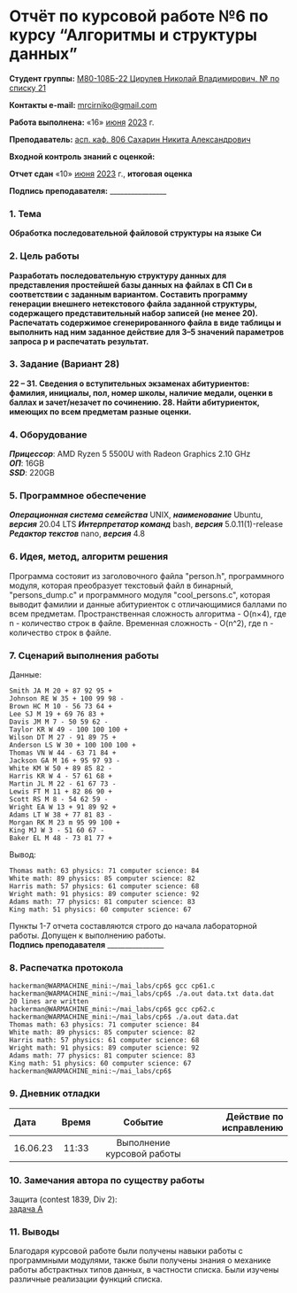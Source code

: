


# Отчёт по курсовой работе №6 по курсу “Алгоритмы и структуры данных”

<b>Студент группы:</b> <ins>М80-108Б-22 Цирулев Николай Владимирович, № по списку 21</ins> 

<b>Контакты e-mail:</b> <ins>mrcirniko@gmail.com</ins>

<b>Работа выполнена:</b> «16» <ins>июня</ins> <ins>2023</ins> г.

<b>Преподаватель:</b> <ins>асп. каф. 806 Сахарин Никита Александрович</ins>

<b>Входной контроль знаний с оценкой:</b> <ins> </ins>

<b>Отчет сдан</b> «10» <ins>июня</ins> <ins>2023</ins> г., <b>итоговая оценка</b> <ins> </ins>

<b>Подпись преподавателя:</b> ________________

### 1. Тема
__Обработка последовательной файловой структуры на языке Си__

### 2. Цель работы
__Разработать последовательную структуру данных для представления простейшей базы данных на
файлах в СП Си в соответствии с заданным вариантом. Составить программу генерации внешнего
нетекстового файла заданной структуры, содержащего представительный набор записей (не менее 20).
Распечатать содержимое сгенерированного файла в виде таблицы и выполнить над ним заданное действие для
3–5 значений параметров запроса p и распечатать результат.__

### 3. Задание (Вариант 28)
__22 – 31. Сведения о вступительных экзаменах абитуриентов: фамилия, инициалы, пол, номер школы, наличие
медали, оценки в баллах и зачет/незачет по сочинению. 28. Найти абитуриенток, имеющих по всем предметам разные оценки.__ 

### 4. Оборудование
___Прицессор___: AMD Ryzen 5 5500U with Radeon Graphics 2.10 GHz \
___ОП___: 16GB \
___SSD___: 220GB

### 5. Программное обеспечение
___Операционная система семейства___ UNIX, ___наименование___ Ubuntu, ___версия___  20.04 LTS
___Интерпретатор команд___ bash, ___версия___ 5.0.11(1)-release
___Редактор текстов___ nano, ___версия___ 4.8

### 6. Идея, метод, алгоритм решения
Программа состояит из заголовочного файла "person.h", программного модуля, которая преобразует текстовый файл в бинарный, "persons_dump.c"  и программного модуля "cool_persons.c", которая выводит фамилии и данные абитуриенток с отличающимися баллами по всем предметам.
Пространственная сложность алгоритма - O(n×4), где n - количество строк в файле.
Временная сложность - O(n^2), где n - количество строк в файле.
### 7. Сценарий выполнения работы
Данные:
```
Smith JA M 20 + 87 92 95 +
Johnson RE W 35 + 100 99 98 -
Brown HC M 10 - 56 73 64 +
Lee SJ M 19 + 69 76 83 +
Davis JM M 7 - 50 59 62 -
Taylor KR W 49 - 100 100 100 +
Wilson DT M 27 - 91 89 75 +
Anderson LS W 30 + 100 100 100 +
Thomas VN W 44 - 63 71 84 +
Jackson GA M 16 + 95 97 93 -
White KM W 50 + 89 85 82 -
Harris KR W 4 - 57 61 68 +
Martin JL M 22 - 61 67 73 -
Lewis FT M 11 + 82 86 90 +
Scott RS M 8 - 54 62 59 -
Wright EA W 13 + 91 89 92 +
Adams LT W 38 + 77 81 83 -
Morgan RK M 23 m 95 99 100 +
King MJ W 3 - 51 60 67 -
Baker EL M 48 - 73 81 77 +
```
Вывод:
```
Thomas math: 63 physics: 71 computer science: 84
White math: 89 physics: 85 computer science: 82
Harris math: 57 physics: 61 computer science: 68
Wright math: 91 physics: 89 computer science: 92
Adams math: 77 physics: 81 computer science: 83
King math: 51 physics: 60 computer science: 67
```


Пункты 1-7 отчета составляются строго до начала лабораторной работы.
Допущен к выполнению работы.  
<b>Подпись преподавателя</b> ________________

### 8. Распечатка протокола
 ```
hackerman@WARMACHINE_mini:~/mai_labs/cp6$ gcc cp61.c
hackerman@WARMACHINE_mini:~/mai_labs/cp6$ ./a.out data.txt data.dat
20 lines are written
hackerman@WARMACHINE_mini:~/mai_labs/cp6$ gcc cp62.c
hackerman@WARMACHINE_mini:~/mai_labs/cp6$ ./a.out data.dat
Thomas math: 63 physics: 71 computer science: 84
White math: 89 physics: 85 computer science: 82
Harris math: 57 physics: 61 computer science: 68
Wright math: 91 physics: 89 computer science: 92
Adams math: 77 physics: 81 computer science: 83
King math: 51 physics: 60 computer science: 67
hackerman@WARMACHINE_mini:~/mai_labs/cp6$
 ```

### 9. Дневник отладки

|  Дата    | Время | Событие  | Действие по исправлению |
|:------------- |:---------------:|:---------------:| -------------:|
| 16.06.23 | 11:33 | Выполнение курсовой работы | |

### 10. Замечания автора по существу работы
Защита (contest 1839, Div 2):  
[задача A](https://codeforces.com/contest/1839/submission/208334151)  

### 11. Выводы
Благодаря курсовой работе были получены навыки работы с программными модулями, также были получены знания о механике работы абстрактных типов данных, в частности списка. Были изучены различные реализации функций списка.

